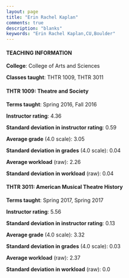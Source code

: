 ```yaml
---
layout: page
title: "Erin Rachel Kaplan" 
comments: true
description: "blanks"
keywords: "Erin Rachel Kaplan,CU,Boulder"
---
```

<head>
<script src="https://ajax.googleapis.com/ajax/libs/jquery/2.1.3/jquery.min.js"></script>
<script src="https://dl.dropboxusercontent.com/s/pc42nxpaw1ea4o9/highcharts.js?dl=0"></script>
<!-- <script src="../assets/js/highcharts.js"></script> -->
<style type="text/css">@font-face {
	font-family: "Bebas Neue";
	src: url(https://www.filehosting.org/file/details/544349/BebasNeue Regular.otf) format("opentype");
	}
	h1.Bebas { 
		font-family: "Bebas Neue", Verdana, Tahoma;
	}
</style>
</head>
	   
#### TEACHING INFORMATION

**College**: College of Arts and Sciences

**Classes taught**: THTR 1009, THTR 3011

#### THTR 1009: Theatre and Society

**Terms taught**: Spring 2016, Fall 2016

**Instructor rating**: 4.36

**Standard deviation in instructor rating**: 0.59

**Average grade** (4.0 scale): 3.05

**Standard deviation in grades** (4.0 scale): 0.04

**Average workload** (raw): 2.26

**Standard deviation in workload** (raw): 0.04

#### THTR 3011: American Musical Theatre History

**Terms taught**: Spring 2017, Spring 2017

**Instructor rating**: 5.56

**Standard deviation in instructor rating**: 0.13

**Average grade** (4.0 scale): 3.32

**Standard deviation in grades** (4.0 scale): 0.03

**Average workload** (raw): 2.37

**Standard deviation in workload** (raw): 0.0

